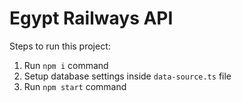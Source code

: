# Egypt Railways API

Steps to run this project:

1. Run `npm i` command
2. Setup database settings inside `data-source.ts` file
3. Run `npm start` command
